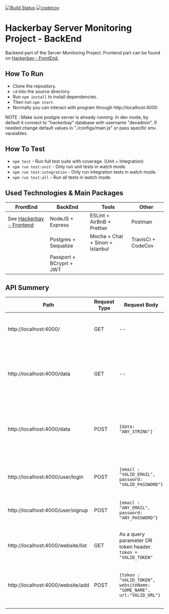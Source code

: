 [![Build Status](https://travis-ci.com/SandunWebDev/hackerbay.svg?branch=master)](https://travis-ci.com/SandunWebDev/hackerbay)
[![codecov](https://codecov.io/gh/SandunWebDev/hackerbay/branch/master/graph/badge.svg)](https://codecov.io/gh/SandunWebDev/hackerbay)

# Hackerbay Server Monitoring Project - BackEnd

Backend part of the Server Monitoring Project. Frontend part can be found on [Hackerbay - FrontEnd.](https://github.com/SandunWebDev/hackerbay-frontend/)

## How To Run

- Clone the repository.
- `cd` into the source directory.
- Run `npm install` to install dependencies.
- Then run `npm start`.
- Normally you can interact with program through http://localhost:4000

NOTE : Make sure postgre server is already running. In dev mode, by default it connect to "hackerbay" database with username "devadmin". If needed change default values in "./configs/main.js" or pass specific env. varaiables.

## How To Test

- `npm test` - Run full test suite with coverage. (Unit + Integration)
- `npm run test:unit` - Only run unit tests in watch mode.
- `npm run test:integration` - Only run integration tests in watch mode.
- `npm run test:all` - Run all tests in watch mode.

## Used Technologies & Main Packages

| FrontEnd                                                                        | BackEnd                  | Tools                           | Other              |
| ------------------------------------------------------------------------------- | ------------------------ | ------------------------------- | ------------------ |
| See [Hackerbay - Frontend](https://github.com/SandunWebDev/hackerbay-frontend/) | NodeJS + Express         | ESLint + AirBnB + Prettier      | Postman            |
|                                                                                 | Postgres + Sequalize     | Mocha + Chai + Sinon + Istanbul | TravisCI + CodeCov |
|                                                                                 | Passport + BCryprt + JWT |                                 |                    |

## API Summery

| Path                               | Request Type | Request Body                                                         | Response Body                                                                   | Description                                                                                                                                                                                                                                                    |
| ---------------------------------- | ------------ | -------------------------------------------------------------------- | ------------------------------------------------------------------------------- | -------------------------------------------------------------------------------------------------------------------------------------------------------------------------------------------------------------------------------------------------------------- |
| http://localhost:4000/             | GET          | --                                                                   | `{status: "success"}`                                                           | Root path. User get confirmation connection is succssful.                                                                                                                                                                                                      |
|                                    |              |                                                                      |                                                                                 |
| http://localhost:4000/data         | GET          | --                                                                   | `{data: "SAVED_DATA"}`                                                          | Send user's stored data in server which we recived in "/data" POST request.                                                                                                                                                                                    |
| http://localhost:4000/data         | POST         | `{data: "ANY_STRING"}`                                               | `{data: "SAVED_DATA"}`                                                          | Save data recived in body. These saved data can be accessed through "/data" GET request.                                                                                                                                                                       |
|                                    |              |                                                                      |                                                                                 |                                                                                                                                                                                                                                                                |
| http://localhost:4000/user/login   | POST         | `{email : "VALID_EMAIL", password: "VALID_PASSWORD"}`                | `{success: true | false, token : "TOKEN", errMsg: "ERROR : DESC" }`             | User can login using already created user account details. If email exist and password match return `{success: true, token: "TOKEN"}`. If any error occured return `{success: false, errMsg: "ERROR : "ERROR"}`                                                |
| http://localhost:4000/user/signup  | POST         | `{email : "ANY_EMAIL", password: "ANY_PASSWORD"}`                    | `{success: true | false, token : "TOKEN", errMsg: "ERROR : DESC" }`             | User can create account providing email & password. If success return `{success: true, token: "TOKEN"}`. If any error occured return `{success: false, errMsg: "ERROR : DESC "}`                                                                               |
|                                    |              |                                                                      |                                                                                 |                                                                                                                                                                                                                                                                |
| http://localhost:4000/website/list | GET          | As a query parameter OR token header. `token = "VALID_TOKEN"`        | `{success: true | false, result:[{...},{...},...], errMsg: "ERROR : DESC" }`    | When user send a request with valid token this returns array of websites registred to current user. `{success: true, result: [{...},{...}, ...]}`. If user is not authenticated or any error occured return `{success: false, errMsg: "ERROR : "ERROR"}`       |
| http://localhost:4000/website/add  | POST         | `{token : "VALID_TOKEN", websiteName: "SOME_NAME", url:"VALID_URL"}` | `{success: true | false, added: "URL OF ADDED ENTRY", errMsg: "ERROR : DESC" }` | When user send a request with valid token and necessary data this creates entry in database and returns this response. `{success: true, added: {.....}`. If user is not authenticated or any error occured return `{success: false, errMsg: "ERROR : "ERROR"}` |